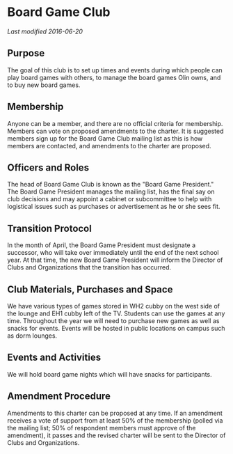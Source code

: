 # Board Game Club
*Last modified 2016-06-20*
## Purpose 
The goal of this club is to set up times and events during which people can play board games with others, to manage the board games Olin owns, and to buy new board games.
## Membership
Anyone can be a member, and there are no official criteria for membership. Members can vote on proposed amendments to the charter. It is suggested members sign up for the Board Game Club mailing list as this is how members are contacted, and amendments to the charter are proposed.
## Officers and Roles
The head of Board Game Club is known as the "Board Game President." The Board Game President manages the mailing list, has the final say on club decisions and may appoint a cabinet or subcommittee to help with logistical issues such as purchases or advertisement as he or she sees fit.
## Transition Protocol
In the month of April, the Board Game President must designate a successor, who will take over immediately until the end of the next school year. At that time, the new Board Game President will inform the Director of Clubs and Organizations that the transition has occurred.
## Club Materials, Purchases and Space
We have various types of games stored in WH2 cubby on the west side of the lounge and EH1 cubby left of the TV. Students can use the games at any time. Throughout the year we will need to purchase new games as well as snacks for events. Events will be hosted in public locations on campus such as dorm lounges.
## Events and Activities
We will hold board game nights which will have snacks for participants.
## Amendment Procedure
Amendments to this charter can be proposed at any time. If an amendment receives a vote of support from at least 50% of the membership (polled via the mailing list; 50% of respondent members must approve of the amendment), it passes and the revised charter will be sent to the Director of Clubs and Organizations.
